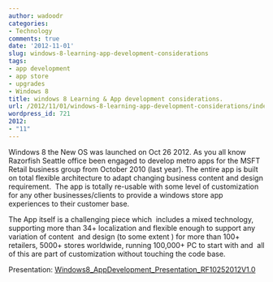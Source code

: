 ```yaml
---
author: wadoodr
categories:
- Technology
comments: true
date: '2012-11-01'
slug: windows-8-learning-app-development-considerations
tags:
- app development
- app store
- upgrades
- Windows 8
title: windows 8 Learning & App development considerations.
url: /2012/11/01/windows-8-learning-app-development-considerations/index.html
wordpress_id: 721
2012:
- "11"
---
```



Windows 8 the New OS was launched on Oct 26 2012. As you all know Razorfish Seattle office been engaged to develop metro apps for the MSFT Retail business group from October 2010 (last year). The entire app is built on total flexible architecture to adapt changing business content and design requirement.  The app is totally re-usable with some level of customization for any other businesses/clients to provide a windows store app experiences to their customer base.




The App itself is a challenging piece which  includes a mixed technology, supporting more than 34+ localization and flexible enough to support any variation of content  and design (to some extent ) for more than 100+ retailers, 5000+ stores worldwide, running 100,000+ PC to start with and  all of this are part of customization without touching the code base.


Presentation: [Windows8_AppDevelopment_Presentation_RF10252012V1.0](http://technology.razorfish.com/2012/11/01/windows-8-learning-app-development-considerations/windows8_appdevelopment_presentation_rf10252012v1-0/)
